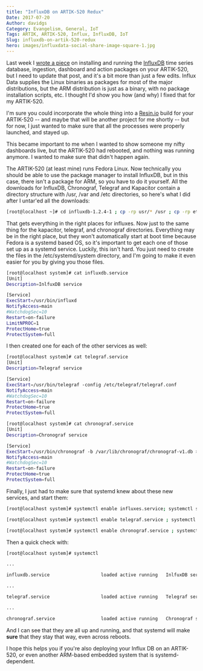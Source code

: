 ```yaml
---
title: "InfluxDB on ARTIK-520 Redux"
Date: 2017-07-20
Author: davidgs
Category: Evangelism, General, IoT
Tags: ARTIK, ARTIK-520, Influx, InfluxDB, IoT
Slug: influxdb-on-artik-520-redux
hero: images/influxdata-social-share-image-square-1.jpg
---
```


Last week I [wrote a piece](/posts/category/iot/iot-hardware/running-influxdb-on-an-artik-520/) on installing and running the [InfluxDB](http://influxdata.com) time series database, ingestion, dashboard and action packages on your ARTIK-520, but I need to update that post, and it's a bit more than just a few edits. Influx Data supplies the Linux binaries as packages for most of the major distributions, but the ARM distribution is just as a binary, with no package installation scripts, etc. I thought I'd show you how (and why) I fixed that for my ARTIK-520.

I'm sure you could incorporate the whole thing into a [Resin.io](http://resin.io/) build for your ARTIK-520 -- and maybe that will be another project for me shortly -- but for now, I just wanted to make sure that all the processes were properly launched, and stayed up. 

This became important to me when I wanted to show someone my nifty dashboards live, but the ARTIK-520 had rebooted, and nothing was running anymore. I wanted to make sure that didn't happen again.

The ARTIK-520 (at least mine) runs Fedora Linux. Now technically you should be able to use the package manager to install InfluxDB, but in this case, there isn't a package for ARM, so you have to do it yourself. All the downloads for InfluxDB, Chronograf, Telegraf and Kapacitor contain a directory structure with /usr, /var and /etc directories, so here's what I did after I untar'ed all the downloads:

```sh
[root@localhost ~]# cd influxdb-1.2.4-1 ; cp -rp usr/* /usr ; cp -rp etc/* /etc ; cp -rp var/* /var
```

That gets everything in the right places for influxes. Now just to the same thing for the kapacitor, telegraf, and chronograf directories. Everything may be in the right place, but they won't automatically start at boot time because Fedora is a systemd based OS, so it's important to get each one of those set up as a systemd service. Luckily, this isn't hard. You just need to create the files in the /etc/systemd/system directory, and I'm going to make it even easier for you by giving you those files. 

```bash
[root@localhost system]# cat influxdb.service
[Unit]
Description=InlfuxDB service

[Service]
ExecStart=/usr/bin/influxd
NotifyAccess=main
#WatchdogSec=10
Restart=on-failure
LimitNPROC=1
ProtectHome=true
ProtectSystem=full
```

I then created one for each of the other services as well:

```sh
[root@localhost system]# cat telegraf.service
[Unit]
Description=Telegraf service

[Service]
ExecStart=/usr/bin/telegraf -config /etc/telegraf/telegraf.conf
NotifyAccess=main
#WatchdogSec=10
Restart=on-failure
ProtectHome=true
ProtectSystem=full

[root@localhost system]# cat chronograf.service
[Unit]
Description=Chronograf service

[Service]
ExecStart=/usr/bin/chronograf -b /var/lib/chronograf/chronograf-v1.db >/dev/null 2>&1
NotifyAccess=main
#WatchdogSec=10
Restart=on-failure
ProtectHome=true
ProtectSystem=full
```

Finally, I just had to make sure that systemd knew about these new services, and start them:

```sh
[root@localhost system]# systemctl enable influxes.service; systemctl start influxes.service

[root@localhost system]# systemctl enable telegraf.service ; systemctl start telegraf.service

[root@localhost system]# systemctl enable chronograf.service ; systemctl start chronograf.service
```

Then a quick check with:

```sh
[root@localhost system]# systemctl

...

influxdb.service                   loaded active running   InlfuxDB service

...

telegraf.service                   loaded active running   Telegraf service

...

chronograf.service                 loaded active running   Chronograf service
```

And I can see that they are all up and running, and that systemd will make **sure** that they stay that way, even across reboots. 

I hope this helps you if you're also deploying your Influx DB on an ARTIK-520, or even another ARM-based embedded system that is systemd-dependent.
